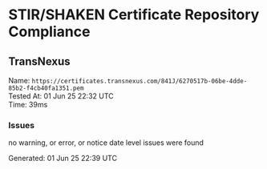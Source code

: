 # STIR/SHAKEN Certificate Repository Compliance

## TransNexus

Name: `https://certificates.transnexus.com/841J/6270517b-06be-4dde-85b2-f4cb40fa1351.pem`\
Tested At: 01 Jun 25 22:32 UTC\
Time: 39ms

### Issues

no warning, or error, or notice date level issues were found

Generated: 01 Jun 25 22:39 UTC